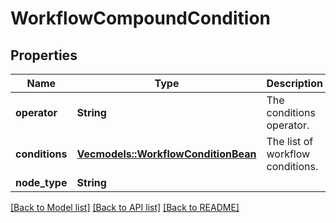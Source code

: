 # WorkflowCompoundCondition

## Properties

Name | Type | Description | Notes
------------ | ------------- | ------------- | -------------
**operator** | **String** | The conditions operator. | 
**conditions** | [**Vec<models::WorkflowConditionBean>**](WorkflowConditionBean.md) | The list of workflow conditions. | 
**node_type** | **String** |  | 

[[Back to Model list]](../README.md#documentation-for-models) [[Back to API list]](../README.md#documentation-for-api-endpoints) [[Back to README]](../README.md)


